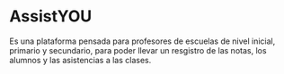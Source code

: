 # AssistYOU
Es una plataforma pensada para profesores de escuelas de nivel inicial, primario y secundario, para poder llevar un resgistro de las notas, los alumnos y las asistencias a las clases.